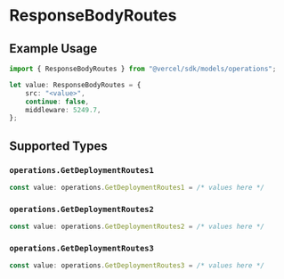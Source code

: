 # ResponseBodyRoutes

## Example Usage

```typescript
import { ResponseBodyRoutes } from "@vercel/sdk/models/operations";

let value: ResponseBodyRoutes = {
    src: "<value>",
    continue: false,
    middleware: 5249.7,
};
```

## Supported Types

### `operations.GetDeploymentRoutes1`

```typescript
const value: operations.GetDeploymentRoutes1 = /* values here */
```

### `operations.GetDeploymentRoutes2`

```typescript
const value: operations.GetDeploymentRoutes2 = /* values here */
```

### `operations.GetDeploymentRoutes3`

```typescript
const value: operations.GetDeploymentRoutes3 = /* values here */
```

